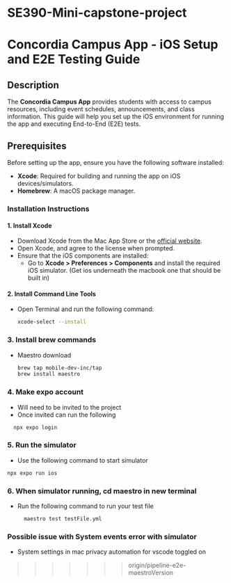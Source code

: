 
# SE390-Mini-capstone-project

# Concordia Campus App - iOS Setup and E2E Testing Guide

## Description
The **Concordia Campus App** provides students with access to campus resources, including event schedules, announcements, and class information. This guide will help you set up the iOS environment for running the app and executing End-to-End (E2E) tests.

## Prerequisites
Before setting up the app, ensure you have the following software installed:

- **Xcode**: Required for building and running the app on iOS devices/simulators.
- **Homebrew**: A macOS package manager.

### Installation Instructions

#### 1. Install Xcode
   - Download Xcode from the Mac App Store or the [official website](https://developer.apple.com/xcode/).
   - Open Xcode, and agree to the license when prompted.
   - Ensure that the iOS components are installed:
     - Go to **Xcode > Preferences > Components** and install the required iOS simulator. (Get ios underneath the macbook one that should be built in)

#### 2. Install Command Line Tools
   - Open Terminal and run the following command:
     ```bash
     xcode-select --install
     ```
### 3. Install brew commands
- Maestro download
    ```bash
    brew tap mobile-dev-inc/tap
    brew install maestro
    ```
### 4. Make expo account
- Will need to be invited to the project
- Once invited can run the following
```bash
  npx expo login
```

### 5. Run the simulator
- Use the following command to start simulator
```bash
npx expo run ios
```

### 6. When simulator running, cd maestro in new terminal
- Run the following command to run your test file
  ```bash
    maestro test testFile.yml

### Possible issue with System events error with simulator
- System settings in mac privacy automation for vscode toggled on
>>>>>>> origin/pipeline-e2e-maestroVersion
